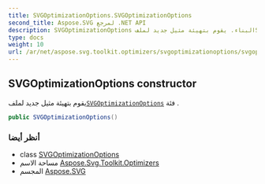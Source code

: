 ```yaml
---
title: SVGOptimizationOptions.SVGOptimizationOptions
second_title: Aspose.SVG لمرجع .NET API
description: SVGOptimizationOptions البناء. يقوم بتهيئة مثيل جديد لملفSVGOptimizationOptions فئة .
type: docs
weight: 10
url: /ar/net/aspose.svg.toolkit.optimizers/svgoptimizationoptions/svgoptimizationoptions/
---
```

## SVGOptimizationOptions constructor

يقوم بتهيئة مثيل جديد لملف[`SVGOptimizationOptions`](../) فئة .

```csharp
public SVGOptimizationOptions()
```

### أنظر أيضا

* class [SVGOptimizationOptions](../)
* مساحة الاسم [Aspose.Svg.Toolkit.Optimizers](../../svgoptimizationoptions/)
* المجسم [Aspose.SVG](../../../)


